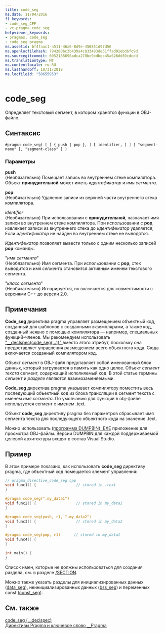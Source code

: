 ```yaml
---
title: code_seg
ms.date: 11/04/2016
f1_keywords:
- code_seg_CPP
- vc-pragma.code_seg
helpviewer_keywords:
- pragmas, code_seg
- code_seg pragma
ms.assetid: bf4faac1-a511-46a6-8d9e-456851d97d56
ms.openlocfilehash: 794280bc3b439a4c833483de51ffad91ebd6fc9d
ms.sourcegitcommit: 6052185696adca270bc9bdbec45a626dd89cdcdd
ms.translationtype: MT
ms.contentlocale: ru-RU
ms.lasthandoff: 10/31/2018
ms.locfileid: "50655953"
---
```

# <a name="codeseg"></a>code_seg
Определяет текстовый сегмент, в котором хранятся функции в OBJ-файле.

## <a name="syntax"></a>Синтаксис

```
#pragma code_seg( [ [ { push | pop }, ] [ identifier, ] ] [ "segment-name" [, "segment-class" ] )
```

### <a name="paramters"></a>Параметры

**push**<br/>
(Необязательно) Помещает запись во внутреннем стеке компилятора. Объект **принудительной** может иметь *идентификатор* и *имя сегмента*.

**pop**<br/>
(Необязательно) Удаление записи из верхней части внутреннего стека компилятора.

*identifier*<br/>
(Необязательно) При использовании с **принудительной**, назначает имя записи во внутреннем стеке компилятора. При использовании с **pop**, извлекает записи из внутреннего стека до *идентификатор* удаляется; Если *идентификатор* не найден во внутреннем стеке не выводятся.

*Идентификатор* позволяет вывести только с одним несколько записей **pop** команды.

"*имя сегмента*"<br/>
(Необязательно) Имя сегмента. При использовании с **pop**, стек выводится и *имя сегмента* становится активным именем текстового сегмента.

"*класс сегмента*"<br/>
(Необязательно) Игнорируется, но включается для совместимости с версиями C++ до версии 2.0.

## <a name="remarks"></a>Примечания

**Code_seg** директива pragma управляет размещением объектный код, созданный для шаблонов с созданными экземплярами, а также код, созданный неявно с помощью компилятора — например, специальных функций-членов. Мы рекомендуем использовать ["__declspec(code_seg(...))" ](../cpp/code-seg-declspec.md) вместо этого атрибут, поскольку она предоставляет управления размещением всего объектного кода. Сюда включается созданный компилятором код.

Объект *сегмент* в OBJ-файл представляет собой именованный блок данных, который загружается в память как одно целое. Объект *сегмент текста* сегмент, содержащий исполняемый код. В этой статье термины *сегмент* и *разделе* являются взаимозаменяемыми.

**Code_seg** директива pragma указывает компилятору поместить весь последующий объектный код из блока трансляции в сегмент текста с именем *имя сегмента*. По умолчанию для функций в obj-файле используется сегмент с именем .text.

Объект **code_seg** директиву pragma без параметров сбрасывает имя сегмента текста для последующего объектного кода на значение .text.

Можно использовать [(программа DUMPBIN). EXE](../build/reference/dumpbin-command-line.md) приложение для просмотра OBJ-файлы. Версии DUMPBIN для каждой поддерживаемой целевой архитектуры входят в состав Visual Studio.

## <a name="example"></a>Пример

В этом примере показано, как использовать **code_seg** директиву pragma, где объектный код помещается элемент управления:

```cpp
// pragma_directive_code_seg.cpp
void func1() {                  // stored in .text
}

#pragma code_seg(".my_data1")
void func2() {                  // stored in my_data1
}

#pragma code_seg(push, r1, ".my_data2")
void func3() {                  // stored in my_data2
}

#pragma code_seg(pop, r1)      // stored in my_data1
void func4() {
}

int main() {
}
```

Список имен, которые не должны использоваться для создания раздела, см. в разделе [/SECTION](../build/reference/section-specify-section-attributes.md).

Можно также указать разделы для инициализированных данных ([data_seg](../preprocessor/data-seg.md)), неинициализированных данных ([bss_seg](../preprocessor/bss-seg.md)) и переменных const ([const_seg](../preprocessor/const-seg.md)).

## <a name="see-also"></a>См. также

[code_seg (__declspec)](../cpp/code-seg-declspec.md)<br/>
[Директивы Pragma и ключевое слово __Pragma](../preprocessor/pragma-directives-and-the-pragma-keyword.md)